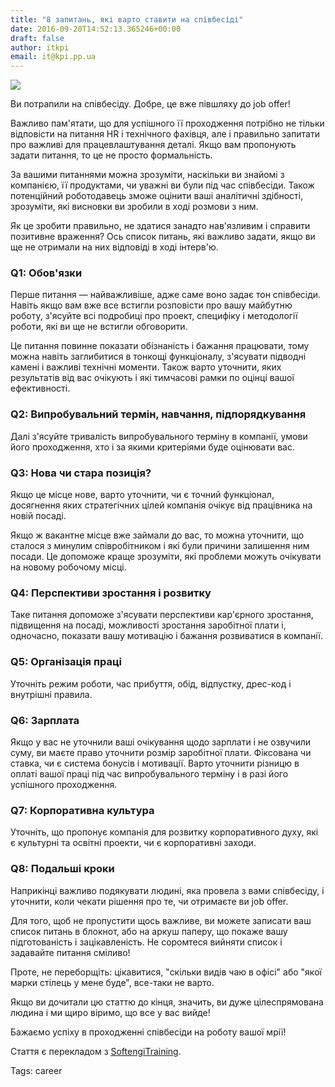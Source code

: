 ```yaml
---
title: "8 запитань, які варто ставити на співбесіді"
date: 2016-09-20T14:52:13.365246+00:00
draft: false
author: itkpi
email: it@kpi.pp.ua
---
```


<div class="image-wrapper">
    <img src="/images/2016/09/1474383118_317e4e1c528e41fb94cd623598ec4962.jpg" class="post-image full-img">
</div>

Ви потрапили на співбесіду. Добре, це вже півшляху до job offer!

Важливо пам'ятати, що для успішного її проходження потрібно не тільки відповісти на питання HR і технічного фахівця, але і правильно запитати про важливі для працевлаштування деталі. Якщо вам пропонують задати питання, то це не просто формальність.

За вашими питаннями можна зрозуміти, наскільки ви знайомі з компанією, її продуктами, чи уважні ви були під час співбесіди. Також потенційний роботодавець зможе оцінити ваші аналітичні здібності, зрозуміти, які висновки ви зробили в ході розмови з ним. 

Як це зробити правильно, не здатися занадто нав'язливим і справити позитивне враження? Ось список питань, які важливо задати, якщо ви ще не отримали на них відповіді в ході інтерв'ю.

### Q1: Обов'язки

Перше питання — найважливіше, адже саме воно задає тон співбесіди. Навіть якщо вам вже все встигли розповісти про вашу майбутню роботу, з'ясуйте всі подробиці про проект, специфіку і методології роботи, які ви ще не встигли обговорити. 

Це питання повинне показати обізнаність і бажання працювати, тому можна навіть заглибитися в тонкощі функціоналу, з'ясувати підводні камені і важливі технічні моменти. Також варто уточнити, яких результатів від вас очікують і які тимчасові рамки по оцінці вашої ефективності.

### Q2: Випробувальний термін, навчання, підпорядкування

Далі з'ясуйте тривалість випробувального терміну в компанії, умови його проходження, хто і за якими критеріями буде оцінювати вас.

### Q3: Нова чи стара позиція?

Якщо це місце нове, варто уточнити, чи є точний функціонал, досягнення яких стратегічних цілей компанія очікує від працівника на новій посаді. 

Якщо ж вакантне місце вже займали до вас, то можна уточнити, що сталося з минулим співробітником і які були причини залишення ним посади. Це допоможе краще зрозуміти, які проблеми можуть очікувати на новому робочому місці.

### Q4: Перспективи зростання і розвитку

Таке питання допоможе з'ясувати перспективи кар'єрного зростання, підвищення на посаді, можливості зростання заробітної плати і, одночасно, показати вашу мотивацію і бажання розвиватися в компанії.

### Q5: Організація праці

Уточніть режим роботи, час прибуття, обід, відпустку, дрес-код і внутрішні правила.

### Q6: Зарплата

Якщо у вас не уточнили ваші очікування щодо зарплати і не озвучили суму, ви маєте право уточнити розмір заробітної плати. Фіксована чи ставка, чи є система бонусів і мотивації. Варто уточнити різницю в оплаті вашої праці під час випробувального терміну і в разі його успішного проходження.

### Q7: Корпоративна культура

Уточніть, що пропонує компанія для розвитку корпоративного духу, які є культурні та освітні проекти, чи є корпоративні заходи.

### Q8: Подальші кроки

Наприкінці важливо подякувати людині, яка провела з вами співбесіду, і уточнити, коли чекати рішення про те, чи отримаєте ви job offer.

Для того, щоб не пропустити щось важливе, ви можете записати ваш список питань в блокнот, або на аркуш паперу, що покаже вашу підготованість і зацікавленість. Не соромтеся вийняти список і задавайте питання сміливо!

Проте, не переборщіть: цікавитися, "скільки видів чаю в офісі" або "якої марки стілець у мене буде", все-таки не варто.

Якщо ви дочитали цю статтю до кінця, значить, ви дуже цілеспрямована людина і ми щиро віримо, що все у вас вийде!

Бажаємо успіху в проходженні співбесіди на роботу вашої мрії!

Стаття є перекладом з [SoftengiTraining](http://softengitraining.com/8-questions-article).

Tags: career

